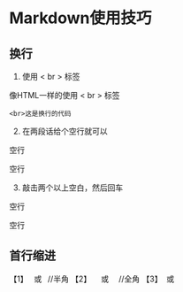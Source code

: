 # Markdown使用技巧

## 换行

1. 使用 < br > 标签

像HTML一样的使用 < br > 标签
```
<br>这是换行的代码
```

2. 在两段话给个空行就可以

空行

空行

3. 敲击两个以上空白，然后回车

  空行

  空行

## 首行缩进


【1】 &ensp;或&#8194; //半角
【2】 &emsp;或&#8195; //全角
【3】 &nbsp;或&#160;




















